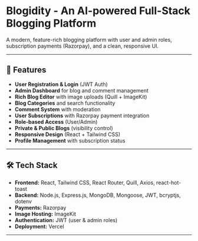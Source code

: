 # Blogidity - An AI-powered Full-Stack Blogging Platform

A modern, feature-rich blogging platform with user and admin roles, subscription payments (Razorpay), and a clean, responsive UI.

---

## 🚀 Features

- **User Registration & Login** (JWT Auth)
- **Admin Dashboard** for blog and comment management
- **Rich Blog Editor** with image uploads (Quill + ImageKit)
- **Blog Categories** and search functionality
- **Comment System** with moderation
- **User Subscriptions** with Razorpay payment integration
- **Role-based Access** (User/Admin)
- **Private & Public Blogs** (visibility control)
- **Responsive Design** (React + Tailwind CSS)
- **Profile Management** with subscription status

---

## 🛠️ Tech Stack

- **Frontend:** React, Tailwind CSS, React Router, Quill, Axios, react-hot-toast
- **Backend:** Node.js, Express.js, MongoDB, Mongoose, JWT, bcryptjs, dotenv
- **Payments:** Razorpay
- **Image Hosting:** ImageKit
- **Authentication:** JWT (user & admin roles)
- **Deployment:**  Vercel 

---

